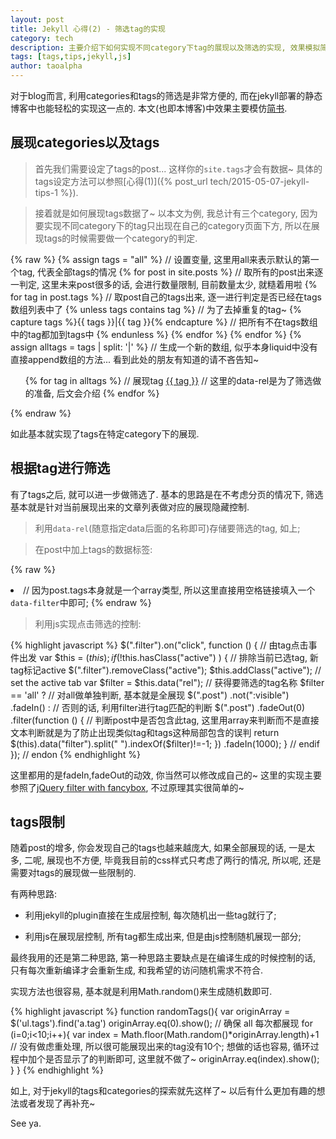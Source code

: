 ```yaml
---
layout: post
title: Jekyll 心得(2) - 筛选tag的实现 
category: tech 
description: 主要介绍下如何实现不同category下tag的展现以及筛选的实现, 效果模拟简书的tag
tags: [tags,tips,jekyll,js]
author: taoalpha
---
```


对于blog而言, 利用categories和tags的筛选是非常方便的, 而在jekyll部署的静态博客中也能轻松的实现这一点的. 本文(也即本博客)中效果主要模仿[简书](http://jianshu.com).

## 展现categories以及tags

> 首先我们需要设定了tags的post... 这样你的`site.tags`才会有数据~ 具体的tags设定方法可以参照[心得(1)]({% post_url tech/2015-05-07-jekyll-tips-1 %}).

> 接着就是如何展现tags数据了~ 以本文为例, 我总计有三个category, 因为要实现不同category下的tag只出现在自己的category页面下方, 所以在展现tags的时候需要做一个category的判定.

{% raw %}
    {% assign tags = "all" %}
    // 设置变量, 这里用all来表示默认的第一个tag, 代表全部tags的情况
    {% for post in site.posts %}
        // 取所有的post出来逐一判定, 这里未来post很多的话, 会进行数量限制, 目前数量太少, 就糙着用啦
        {% for tag in post.tags %}
            // 取post自己的tags出来, 逐一进行判定是否已经在tags数组列表中了
            {% unless tags contains tag %}
                // 为了去掉重复的tag~
                {% capture tags %}{{ tags }}|{{ tag }}{% endcapture %}
                // 把所有不在tags数组中的tag都加到tags中
            {% endunless %}
        {% endfor %}
    {% endfor %}
    {% assign alltags = tags | split: '|' %}
    // 生成一个新的数组, 似乎本身liquid中没有直接append数组的方法... 看到此处的朋友有知道的请不吝告知~
    <ul class="tags">
    {% for tag in alltags %}
    // 展现tag
    <a href="javascript:;" data-rel="{{ tag }}" class="filter tag {% if tag == 'all'  %}active{% endif %}" >{{ tag }}</a>
    // 这里的data-rel是为了筛选做的准备, 后文会介绍
    {% endfor %}
    </ul>
{% endraw %}

如此基本就实现了tags在特定category下的展现.

## 根据tag进行筛选

有了tags之后, 就可以进一步做筛选了. 基本的思路是在不考虑分页的情况下, 筛选基本就是针对当前展现出来的文章列表做对应的展现隐藏控制.

> 利用`data-rel`(随意指定data后面的名称即可)存储要筛选的tag, 如上;

> 在post中加上tags的数据标签:

{% raw %}
    <li class="post" data-filter="{{ post.tags|join:' ' }}">
    // 因为post.tags本身就是一个array类型, 所以这里直接用空格链接填入一个`data-filter`中即可;
{% endraw %}

> 利用js实现点击筛选的控制:

{% highlight javascript %}
$(".filter").on("click", function () {
    // 由tag点击事件出发
    var $this = $(this);
    if ( !$this.hasClass("active") ) {
        // 排除当前已选tag, 新tag标记active
        $(".filter").removeClass("active");
        $this.addClass("active"); // set the active tab
        var $filter = $this.data("rel"); 
        // 获得要筛选的tag名称
        $filter == 'all' ? 
            // 对all做单独判断, 基本就是全展现
            $(".post")
            .not(":visible")
            .fadeIn() 
        : // 否则的话, 利用filter进行tag匹配的判断
            $(".post")
            .fadeOut(0)
            .filter(function () {
                // 判断post中是否包含此tag, 这里用array来判断而不是直接文本判断就是为了防止出现类似tag和tags这种局部包含的误判
                return $(this).data("filter").split(" ").indexOf($filter)!=-1; 
            })
            .fadeIn(1000); 
    } // endif
}); // endon
{% endhighlight %}

这里都用的是fadeIn,fadeOut的动效, 你当然可以修改成自己的~ 这里的实现主要参照了[jQuery filter with fancybox](http://www.jqueryrain.com/?http://www.picssel.com/demos/fboxfilteredgallery.html), 不过原理其实很简单的~

## tags限制

随着post的增多, 你会发现自己的tags也越来越庞大, 如果全部展现的话, 一是太多, 二呢, 展现也不方便, 毕竟我目前的css样式只考虑了两行的情况, 所以呢, 还是需要对tags的展现做一些限制的.

有两种思路:

- 利用jekyll的plugin直接在生成层控制, 每次随机出一些tag就行了;

- 利用js在展现层控制, 所有tag都生成出来, 但是由js控制随机展现一部分;

最终我用的还是第二种思路, 第一种思路主要缺点是在编译生成的时候控制的话, 只有每次重新编译才会重新生成, 和我希望的访问随机需求不符合.

实现方法也很容易, 基本就是利用Math.random()来生成随机数即可.

{% highlight javascript %}
function randomTags(){
    var originArray = $('ul.tags').find('a.tag')
    originArray.eq(0).show();
    // 确保 all 每次都展现
    for (i=0;i<10;i++){
        var index = Math.floor(Math.random()*originArray.length)+1
        // 没有做虑重处理, 所以很可能展现出来的tag没有10个; 想做的话也容易, 循环过程中加个是否显示了的判断即可, 这里就不做了~
        originArray.eq(index).show();
    }
}
{% endhighlight %}

如上, 对于jekyll的tags和categories的探索就先这样了~ 以后有什么更加有趣的想法或者发现了再补充~

See ya.

[TaoAlpha]:    http://zzgary.info "TaoAlpha"
